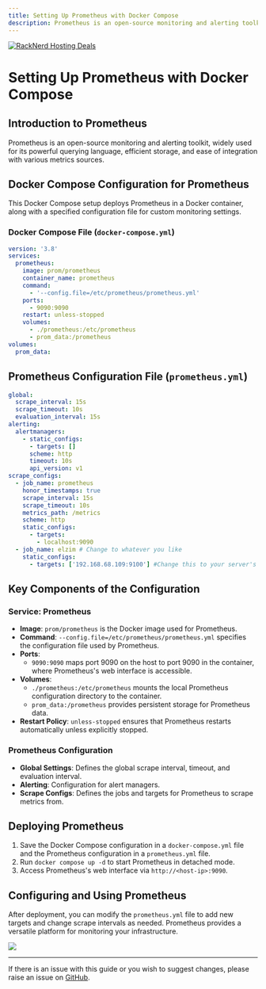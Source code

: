 ```yaml
---
title: Setting Up Prometheus with Docker Compose
description: Prometheus is an open-source monitoring and alerting toolkit, widely used for its powerful querying language, efficient storage, and ease of integration with various metrics sources.
---
```

<a href="https://my.racknerd.com/aff.php?aff=5792&ref=techdox.nz" target="_blank">
    <img src="https://racknerd.com/banners/728x90.gif" alt="RackNerd Hosting Deals">
</a>

# Setting Up Prometheus with Docker Compose

## Introduction to Prometheus

Prometheus is an open-source monitoring and alerting toolkit, widely used for its powerful querying language, efficient storage, and ease of integration with various metrics sources.

## Docker Compose Configuration for Prometheus

This Docker Compose setup deploys Prometheus in a Docker container, along with a specified configuration file for custom monitoring settings.

### Docker Compose File (`docker-compose.yml`)

```yaml
version: '3.8'
services:
  prometheus:
    image: prom/prometheus
    container_name: prometheus
    command:
      - '--config.file=/etc/prometheus/prometheus.yml'
    ports:
      - 9090:9090
    restart: unless-stopped
    volumes:
      - ./prometheus:/etc/prometheus
      - prom_data:/prometheus
volumes:
  prom_data:
```

## Prometheus Configuration File (`prometheus.yml`)

```yaml
global:
  scrape_interval: 15s
  scrape_timeout: 10s
  evaluation_interval: 15s
alerting:
  alertmanagers:
    - static_configs:
      - targets: []
      scheme: http
      timeout: 10s
      api_version: v1
scrape_configs:
  - job_name: prometheus
    honor_timestamps: true
    scrape_interval: 15s
    scrape_timeout: 10s
    metrics_path: /metrics
    scheme: http
    static_configs:
      - targets:
        - localhost:9090
  - job_name: elzim # Change to whatever you like
    static_configs:
      - targets: ['192.168.68.109:9100'] #Change this to your server's IP
```

## Key Components of the Configuration
### Service: Prometheus
- **Image**: `prom/prometheus` is the Docker image used for Prometheus.
- **Command**: `--config.file=/etc/prometheus/prometheus.yml` specifies the configuration file used by Prometheus.
- **Ports**: 
  - `9090:9090` maps port 9090 on the host to port 9090 in the container, where Prometheus's web interface is accessible.
- **Volumes**: 
  - `./prometheus:/etc/prometheus` mounts the local Prometheus configuration directory to the container.
  - `prom_data:/prometheus` provides persistent storage for Prometheus data.
- **Restart Policy**: `unless-stopped` ensures that Prometheus restarts automatically unless explicitly stopped.

### Prometheus Configuration
- **Global Settings**: Defines the global scrape interval, timeout, and evaluation interval.
- **Alerting**: Configuration for alert managers.
- **Scrape Configs**: Defines the jobs and targets for Prometheus to scrape metrics from.

## Deploying Prometheus

1. Save the Docker Compose configuration in a `docker-compose.yml` file and the Prometheus configuration in a `prometheus.yml` file.
2. Run `docker compose up -d` to start Prometheus in detached mode.
3. Access Prometheus's web interface via `http://<host-ip>:9090`.

## Configuring and Using Prometheus

After deployment, you can modify the `prometheus.yml` file to add new targets and change scrape intervals as needed. Prometheus provides a versatile platform for monitoring your infrastructure.

<a href="https://www.buymeacoffee.com/techdox"><img src="https://img.buymeacoffee.com/button-api/?text=Buy me a cup of tea&emoji=🍵&slug=techdox&button_colour=FFDD00&font_colour=000000&font_family=Cookie&outline_colour=000000&coffee_colour=ffffff" /></a>


---

If there is an issue with this guide or you wish to suggest changes, please raise an issue on [GitHub](https://github.com/Techdox/techdox-docs).
